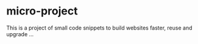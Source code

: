 # micro-project
This is a project of small code snippets to build websites faster, reuse and upgrade ...
